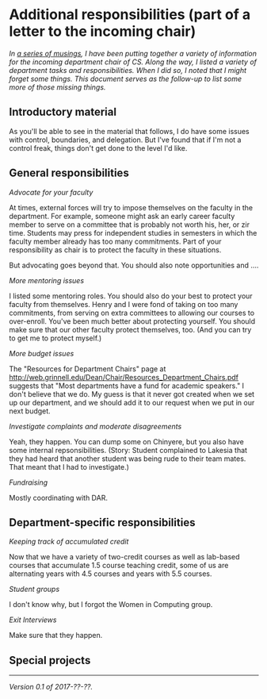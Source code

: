 Additional responsibilities (part of a letter to the incoming chair)
====================================================================

_In [a series of musings](index-incoming-chair), I have been putting
together a variety of information for the incoming department chair
of CS.  Along the way, I listed a variety of department tasks and
responsibilities.  When I did so, I noted that I might forget some
things.  This document serves as the follow-up to list some more of
those missing things._

Introductory material
---------------------

As you'll be able to see in the material that follows, I do have some
issues with control, boundaries, and delegation.  But I've found that
if I'm not a control freak, things don't get done to the level I'd
like.

General responsibilities
------------------------

_Advocate for your faculty_

At times, external forces will try to impose themselves on the faculty in
the department.  For example, someone might ask an early career faculty
member to serve on a committee that is probably not worth his, her, or
zir time.  Students may press for independent studies in semesters in
which the faculty member already has too many commitments.  Part of your
responsibility as chair is to protect the faculty in these situations.

But advocating goes beyond that.  You should also note opportunities
and ....

_More mentoring issues_

I listed some mentoring roles.  You should also do your best to protect 
your faculty from themselves.  Henry and I were fond of taking on too
many commitments, from serving on extra committees to allowing our courses
to over-enroll.  You've been much better about protecting yourself.  You
should make sure that our other faculty protect themselves, too.  (And
you can try to get me to protect myself.)

_More budget issues_

The "Resources for Department Chairs" page at
<http://web.grinnell.edu/Dean/Chair/Resources_Department_Chairs.pdf>
suggests that "Most departments have a fund for academic speakers."
I don't believe that we do.  My guess is that it never got created when
we set up our department, and we should add it to our request when we
put in our next budget.

_Investigate complaints and moderate disagreements_

Yeah, they happen.  You can dump some on Chinyere, but you also have
some internal repsonsibilities.  (Story: Student complained to Lakesia
that they had heard that another student was being rude to their team mates.
That meant that I had to investigate.)

_Fundraising_

Mostly coordinating with DAR.

Department-specific responsibilities
------------------------------------

_Keeping track of accumulated credit_

Now that we have a variety of two-credit courses as well as lab-based
courses that accumulate 1.5 course teaching credit, some of us are
alternating years with 4.5 courses and years with 5.5 courses.

_Student groups_

I don't know why, but I forgot the Women in Computing group.

_Exit Interviews_

Make sure that they happen.

Special projects
----------------

---

*Version 0.1 of 2017-??-??.*
